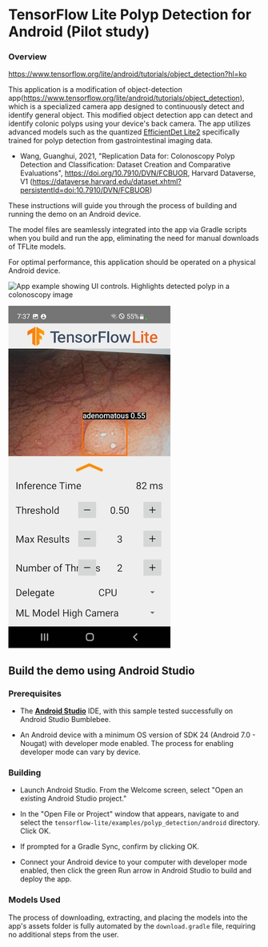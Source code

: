 # TensorFlow Lite Polyp Detection for Android (Pilot study)

### Overview

https://www.tensorflow.org/lite/android/tutorials/object_detection?hl=ko

This application is a modification of object-detection app(https://www.tensorflow.org/lite/android/tutorials/object_detection), which is a specialized camera app designed to continuously detect and identify general object. This modified object detection app can detect and identify colonic polyps using your device's back camera. The app utilizes advanced models such as the quantized [EfficientDet Lite2](https://tfhub.dev/tensorflow/lite-model/efficientdet/lite2/detection/metadata/1) specifically trained for polyp detection from gastrointestinal imaging data. 
* Wang, Guanghui, 2021, "Replication Data for: Colonoscopy Polyp Detection and Classification: Dataset Creation and Comparative Evaluations", https://doi.org/10.7910/DVN/FCBUOR, Harvard Dataverse, V1
  (https://dataverse.harvard.edu/dataset.xhtml?persistentId=doi:10.7910/DVN/FCBUOR)

These instructions will guide you through the process of building and running the demo on an Android device.

The model files are seamlessly integrated into the app via Gradle scripts when you build and run the app, eliminating the need for manual downloads of TFLite models.

For optimal performance, this application should be operated on a physical Android device.

![App example showing UI controls. Highlights detected polyp in a colonoscopy image](https://storage.googleapis.com/download.tensorflow.org/tflite/examples/obj_detection_polyp.gif)

![App example showing UI controls with multiple polyps detected in a colonoscopy video frame.](screenshot2.jpg)

## Build the demo using Android Studio

### Prerequisites

*   The **[Android Studio](https://developer.android.com/studio/index.html)** IDE, with this sample tested successfully on Android Studio Bumblebee.

*   An Android device with a minimum OS version of SDK 24 (Android 7.0 - Nougat) with developer mode enabled. The process for enabling developer mode can vary by device.

### Building

*   Launch Android Studio. From the Welcome screen, select "Open an existing Android Studio project."

*   In the "Open File or Project" window that appears, navigate to and select the `tensorflow-lite/examples/polyp_detection/android` directory. Click OK.

*   If prompted for a Gradle Sync, confirm by clicking OK.

*   Connect your Android device to your computer with developer mode enabled, then click the green Run arrow in Android Studio to build and deploy the app.

### Models Used

The process of downloading, extracting, and placing the models into the app's assets folder is fully automated by the `download.gradle` file, requiring no additional steps from the user.
